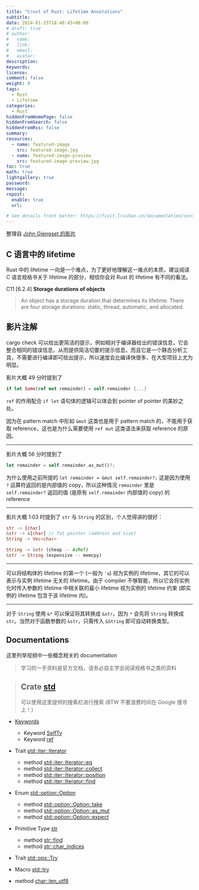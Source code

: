 ```yaml
---
title: "Crust of Rust: Lifetime Annotations"
subtitle:
date: 2024-01-25T18:40:45+08:00
# draft: true
# author:
#   name:
#   link:
#   email:
#   avatar:
description:
keywords:
license:
comment: false
weight: 0
tags:
  - Rust
  - Lifetime
categories:
  - Rust
hiddenFromHomePage: false
hiddenFromSearch: false
hiddenFromRss: false
summary:
resources:
  - name: featured-image
    src: featured-image.jpg
  - name: featured-image-preview
    src: featured-image-preview.jpg
toc: true
math: true
lightgallery: true
password:
message:
repost:
  enable: true
  url:

# See details front matter: https://fixit.lruihao.cn/documentation/content-management/introduction/#front-matter
---
```


整理自 [John Gjengset 的影片](https://www.youtube.com/watch?v=rAl-9HwD858)

<!--more-->

## C 语言中的 lifetime

Rust 中的 lifetime 一向是一个难点，为了更好地理解这一难点的本质，建议阅读 C 语言规格书关于 lifetime 的部分，相信你会对 Rust 的 lifetime 有不同的看法。

C11 [6.2.4] **Storage durations of objects**

> An object has a storage duration that determines its lifetime. There are four storage
durations: static, thread, automatic, and allocated.

## 影片注解

cargo check 可以给出更简洁的提示，例如相对于编译器给出的错误信息，它会整合相同的错误信息，从而提供简洁切要的提示信息。而且它是一个静态分析工具，不需要进行编译即可给出提示，所以速度会比编译快很多，在大型项目上尤为明显。

影片大概 49 分时提到了

```rs
if let Some(ref mut remainder) = self.remainder {...} 
```

`ref` 的作用配合 `if let` 语句体的逻辑可以体会到 pointer of pointer 的美妙之处。

因为在 pattern match 中形如 `&mut` 这类也是用于 pattern match 的，不能用于获取 reference，这也是为什么需要使用 `ref mut` 这类语法来获取 reference 的原因。

---

影片大概 56 分时提到了

```rs
let remainder = self.remainder.as_mut()?;
```

为什么使用之前所提的 `let remainder = &mut self.remainder?;` 这是因为使用 `?` 运算符返回的是内部值的 copy，所以这种情况 `remainder` 里是 `self.remainder?` 返回的值 (是原有 `self.remainder` 内部值的 copy) 的 reference

---

影片大概 1:03 时提到了 `str` 与 `String` 的区别，个人觉得讲的很好：

```rs
str -> [char]
&str -> &[char] // fat pointer (address and size)
String -> Vec<char>

String -> &str (cheap -- AsRef)
&str -> String (expensive -- memcpy)
```

---

可以将结构体的 lifetime 的第一个 (一般为 `'a`) 视为实例的 lifetime，其它的可以表示与实例 lifetime 无关的 lifetime。由于 compiler 不够智能，所以它会将实例化时传入参数的 lifetime 中相关联的最小 lifetime 视为实例的 lifetime 约束 (即实例的 lifetime 包含于该 lifetime 内)。

---

对于 `String` 使用 `&*` 可以保证将其转换成 `&str`，因为 `*` 会先将 `String` 转换成 `str`。当然对于函数参数的 `&str`，只需传入 `&String` 即可自动转换类型。

## Documentations

这里列举视频中一些概念相关的 documentation 

> 学习的一手资料是官方文档，请务必自主学会阅读规格书之类的资料

> Crate [std](https://doc.rust-lang.org/std/index.html) 
> ---
> 可以使用这里提供的搜素栏进行搜索 (BTW 不要浪费时间在 Google 搜寻上！)

- [Keywords](https://doc.rust-lang.org/std/index.html#keywords)
  - Keyword [SelfTy](https://doc.rust-lang.org/std/keyword.SelfTy.html)
  - Keyword [ref](https://doc.rust-lang.org/std/keyword.ref.html)

- Trait [std::iter::Iterator](https://doc.rust-lang.org/std/iter/trait.Iterator.html)
  - method [std::iter::Iterator::eq](https://doc.rust-lang.org/std/iter/trait.Iterator.html#method.eq)
  - method [std::iter::Iterator::collect](https://doc.rust-lang.org/std/iter/trait.Iterator.html#method.collect)
  - method [std::iter::Iterator::position](https://doc.rust-lang.org/std/iter/trait.Iterator.html#method.position)
  - method [std::iter::Iterator::find](https://doc.rust-lang.org/std/iter/trait.Iterator.html#method.find)

- Enum [std::option::Option](https://doc.rust-lang.org/std/option/enum.Option.html#)
  - method [std::option::Option::take](https://doc.rust-lang.org/std/option/enum.Option.html#method.take)
  - method [std::option::Option::as_mut](https://doc.rust-lang.org/std/option/enum.Option.html#method.as_mut)
  - method [std::option::Option::expect](https://doc.rust-lang.org/std/option/enum.Option.html#method.expect)

- Primitive Type [str](https://doc.rust-lang.org/std/primitive.str.html#)
  - method [str::find](https://doc.rust-lang.org/std/primitive.str.html#method.find)
  - method [str::char_indices](https://doc.rust-lang.org/std/primitive.str.html#method.char_indices)

- Trait [std::ops::Try](https://doc.rust-lang.org/std/ops/trait.Try.html)
- Macro [std::try](https://doc.rust-lang.org/std/macro.try.html)
- method [char::len_utf8](https://doc.rust-lang.org/std/primitive.char.html#method.len_utf8)
